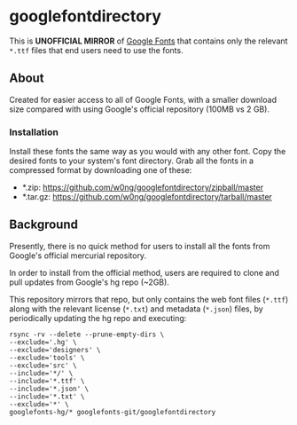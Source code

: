 # googlefontdirectory

This is __UNOFFICIAL MIRROR__ of [Google 
Fonts](http://code.google.com/p/googlefontdirectory/) that contains only the
relevant `*.ttf` files that end users need to use the fonts.

## About 

Created for easier access to all of Google Fonts, with a smaller download
size compared with using Google's official repository (100MB vs 2 GB).

### Installation

Install these fonts the same way as you would with any other font. Copy the 
desired fonts to your system's font directory. Grab all the fonts in a 
compressed format by downloading one of these: 

-   *.zip: https://github.com/w0ng/googlefontdirectory/zipball/master
-   *.tar.gz: https://github.com/w0ng/googlefontdirectory/tarball/master

## Background

Presently, there is no quick method for users to install all the fonts from 
Google's official mercurial repository.

In order to install from the official method, users are required to clone and
pull updates from Google's hg repo (~2GB).

This repository mirrors that repo, but only contains the web font files
(`*.ttf`) along with the relevant license (`*.txt`) and metadata (`*.json`)
files, by periodically updating the hg repo and executing:

    rsync -rv --delete --prune-empty-dirs \
    --exclude='.hg' \
    --exclude='designers' \
    --exclude='tools' \
    --exclude='src' \
    --include='*/' \
    --include='*.ttf' \
    --include='*.json' \
    --include='*.txt' \
    --exclude='*' \
    googlefonts-hg/* googlefonts-git/googlefontdirectory
